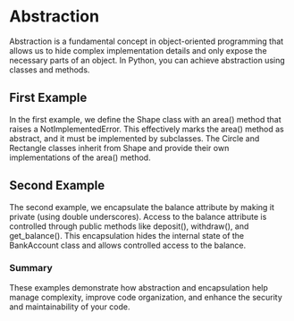# Abstraction
Abstraction is a fundamental concept in object-oriented programming that allows us to hide complex implementation
details and only expose the necessary parts of an object. In Python, you can achieve abstraction using classes and methods.

## First Example
In the first example, we define the Shape class with an area() method that raises a NotImplementedError. 
This effectively marks the area() method as abstract, and it must be implemented by subclasses.
The Circle and Rectangle classes inherit from Shape and provide their own implementations of the area() method.

## Second Example
The second example, we encapsulate the balance attribute by making it private (using double underscores).
Access to the balance attribute is controlled through public methods like deposit(), withdraw(), and get_balance().
This encapsulation hides the internal state of the BankAccount class and allows controlled access to the balance.

### Summary
These examples demonstrate how abstraction and encapsulation help manage complexity, improve code organization, and enhance the security and maintainability of your code. 
